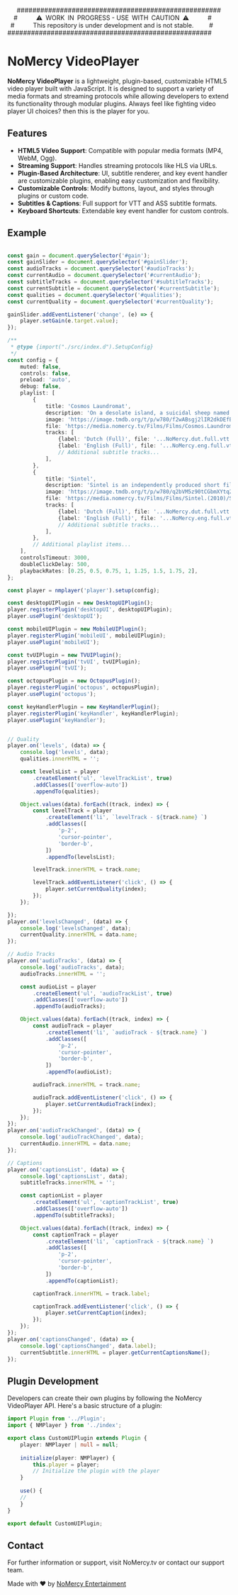 


   \####################################################  
  \#      ⚠️ WORK IN PROGRESS - USE WITH CAUTION ⚠️      #  
 \#      This repository is under development and is not stable.     #  
\####################################################

# NoMercy VideoPlayer

**NoMercy VideoPlayer** is a lightweight, plugin-based, customizable HTML5 video player built with JavaScript. It is designed to support a variety of media formats and streaming protocols while allowing developers to extend its functionality through modular plugins.
Always feel like fighting video player UI choices? then this is the player for you.

## Features

- **HTML5 Video Support**: Compatible with popular media formats (MP4, WebM, Ogg).
- **Streaming Support**: Handles streaming protocols like HLS via URLs.
- **Plugin-Based Architecture**: UI, subtitle renderer, and key event handler are customizable plugins, enabling easy customization and flexibility.
- **Customizable Controls**: Modify buttons, layout, and styles through plugins or custom code.
- **Subtitles & Captions**: Full support for VTT and ASS subtitle formats.
- **Keyboard Shortcuts**: Extendable key event handler for custom controls.

## Example

```typescript

const gain = document.querySelector('#gain');
const gainSlider = document.querySelector('#gainSlider');
const audioTracks = document.querySelector('#audioTracks');
const currentAudio = document.querySelector('#currentAudio');
const subtitleTracks = document.querySelector('#subtitleTracks');
const currentSubtitle = document.querySelector('#currentSubtitle');
const qualities = document.querySelector('#qualities');
const currentQuality = document.querySelector('#currentQuality');

gainSlider.addEventListener('change', (e) => {
    player.setGain(e.target.value);
});

/**
 * @type {import("./src/index.d").SetupConfig}
 */
const config = {
    muted: false,
    controls: false,
    preload: 'auto',
    debug: false,
    playlist: [
        {
            title: 'Cosmos Laundromat',
            description: 'On a desolate island, a suicidal sheep named Franck meets his fate…',
            image: 'https://image.tmdb.org/t/p/w780/f2wABsgj2lIR2dkDEfBZX8p4Iyk.jpg',
            file: 'https://media.nomercy.tv/Films/Films/Cosmos.Laundromat.(2015)/Cosmos.Laundromat.(2015).NoMercy.m3u8',
            tracks: [
                {label: 'Dutch (Full)', file: '...NoMercy.dut.full.vtt', language: 'dut', kind: 'subtitles'},
                {label: 'English (Full)', file: '...NoMercy.eng.full.vtt', language: 'eng', kind: 'subtitles'},
                // Additional subtitle tracks...
            ],
        },
        {
            title: 'Sintel',
            description: 'Sintel is an independently produced short film...',
            image: 'https://image.tmdb.org/t/p/w780/q2bVM5z90tCGbmXYtq2J38T5hSX.jpg',
            file: 'https://media.nomercy.tv/Films/Films/Sintel.(2010)/Sintel.(2010).NoMercy.m3u8',
            tracks: [
                {label: 'Dutch (Full)', file: '...NoMercy.dut.full.vtt', language: 'dut', kind: 'subtitles'},
                {label: 'English (Full)', file: '...NoMercy.eng.full.vtt', language: 'eng', kind: 'subtitles'},
                // Additional subtitle tracks...
            ],
        },
        // Additional playlist items...
    ],
    controlsTimeout: 3000,
    doubleClickDelay: 500,
    playbackRates: [0.25, 0.5, 0.75, 1, 1.25, 1.5, 1.75, 2],
};

const player = nmplayer('player').setup(config);

const desktopUIPlugin = new DesktopUIPlugin();
player.registerPlugin('desktopUI', desktopUIPlugin);
player.usePlugin('desktopUI');

const mobileUIPlugin = new MobileUIPlugin();
player.registerPlugin('mobileUI', mobileUIPlugin);
player.usePlugin('mobileUI');

const tvUIPlugin = new TVUIPlugin();
player.registerPlugin('tvUI', tvUIPlugin);
player.usePlugin('tvUI');

const octopusPlugin = new OctopusPlugin();
player.registerPlugin('octopus', octopusPlugin);
player.usePlugin('octopus');

const keyHandlerPlugin = new KeyHandlerPlugin();
player.registerPlugin('keyHandler', keyHandlerPlugin);
player.usePlugin('keyHandler');


// Quality
player.on('levels', (data) => {
    console.log('levels', data);
    qualities.innerHTML = '';

    const levelsList = player
        .createElement('ul', 'levelTrackList', true)
        .addClasses(['overflow-auto'])
        .appendTo(qualities);

    Object.values(data).forEach((track, index) => {
        const levelTrack = player
            .createElement('li', `levelTrack - ${track.name} `)
            .addClasses([
                'p-2',
                'cursor-pointer',
                'border-b',
            ])
            .appendTo(levelsList);

        levelTrack.innerHTML = track.name;

        levelTrack.addEventListener('click', () => {
            player.setCurrentQuality(index);
        });
    });

});
player.on('levelsChanged', (data) => {
    console.log('levelsChanged', data);
    currentQuality.innerHTML = data.name;
});

// Audio Tracks
player.on('audioTracks', (data) => {
    console.log('audioTracks', data);
    audioTracks.innerHTML = '';

    const audioList = player
        .createElement('ul', 'audioTrackList', true)
        .addClasses(['overflow-auto'])
        .appendTo(audioTracks);

    Object.values(data).forEach((track, index) => {
        const audioTrack = player
            .createElement('li', `audioTrack - ${track.name} `)
            .addClasses([
                'p-2',
                'cursor-pointer',
                'border-b',
            ])
            .appendTo(audioList);

        audioTrack.innerHTML = track.name;

        audioTrack.addEventListener('click', () => {
            player.setCurrentAudioTrack(index);
        });
    });
});
player.on('audioTrackChanged', (data) => {
    console.log('audioTrackChanged', data);
    currentAudio.innerHTML = data.name;
});

// Captions
player.on('captionsList', (data) => {
    console.log('captionsList', data);
    subtitleTracks.innerHTML = '';

    const captionList = player
        .createElement('ul', 'captionTrackList', true)
        .addClasses(['overflow-auto'])
        .appendTo(subtitleTracks);

    Object.values(data).forEach((track, index) => {
        const captionTrack = player
            .createElement('li', `captionTrack - ${track.name} `)
            .addClasses([
                'p-2',
                'cursor-pointer',
                'border-b',
            ])
            .appendTo(captionList);

        captionTrack.innerHTML = track.label;

        captionTrack.addEventListener('click', () => {
            player.setCurrentCaption(index);
        });
    });
});
player.on('captionsChanged', (data) => {
    console.log('captionsChanged', data.label);
    currentSubtitle.innerHTML = player.getCurrentCaptionsName();
});
```

## Plugin Development

Developers can create their own plugins by following the NoMercy VideoPlayer API. Here's a basic structure of a plugin:

```typescript
import Plugin from '../Plugin';
import { NMPlayer } from '../index';

export class CustomUIPlugin extends Plugin {
    player: NMPlayer | null = null;
    
    initialize(player: NMPlayer) {
        this.player = player;
        // Initialize the plugin with the player
    }
    
    use() {
    //
    }
}

export default CustomUIPlugin;
```

## Contact

For further information or support, visit NoMercy.tv or contact our support team.

Made with ❤️ by [NoMercy Entertainment](https://nomercy.tv)
